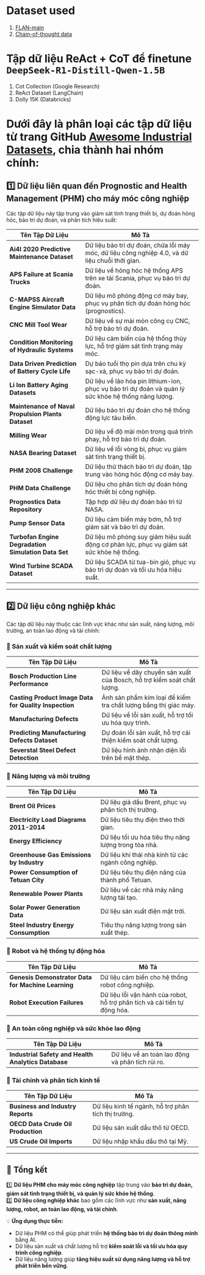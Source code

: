 # Dataset used
1. [FLAN-main](https://github.com/google-research/FLAN)
2. [Chain-of-thought data](https://github.com/google-research/FLAN/tree/main/flan/v2/cot_data)

# Tập dữ liệu ReAct + CoT để finetune `DeepSeek-R1-Distill-Qwen-1.5B`
1. Cot Collection (Google Research) 
2. ReAct Dataset (LangChain)
3. Dolly 15K (Databricks)

# Dưới đây là phân loại các tập dữ liệu từ trang GitHub [Awesome Industrial Datasets](https://github.com/jonathanwvd/awesome-industrial-datasets), chia thành hai nhóm chính:  

## **1️⃣ Dữ liệu liên quan đến Prognostic and Health Management (PHM) cho máy móc công nghiệp**
Các tập dữ liệu này tập trung vào giám sát tình trạng thiết bị, dự đoán hỏng hóc, bảo trì dự đoán, và phân tích hiệu suất:

| **Tên Tập Dữ Liệu** | **Mô Tả** |
|----------------------|----------|
| **Ai4I 2020 Predictive Maintenance Dataset** | Dữ liệu bảo trì dự đoán, chứa lỗi máy móc, dữ liệu công nghiệp 4.0, và dữ liệu chuỗi thời gian. |
| **APS Failure at Scania Trucks** | Dữ liệu về hỏng hóc hệ thống APS trên xe tải Scania, phục vụ bảo trì dự đoán. |
| **C-MAPSS Aircraft Engine Simulator Data** | Dữ liệu mô phỏng động cơ máy bay, phục vụ phân tích dự đoán hỏng hóc (prognostics). |
| **CNC Mill Tool Wear** | Dữ liệu về sự mài mòn công cụ CNC, hỗ trợ bảo trì dự đoán. |
| **Condition Monitoring of Hydraulic Systems** | Dữ liệu cảm biến của hệ thống thủy lực, hỗ trợ giám sát tình trạng máy móc. |
| **Data Driven Prediction of Battery Cycle Life** | Dự báo tuổi thọ pin dựa trên chu kỳ sạc-xả, phục vụ bảo trì dự đoán. |
| **Li Ion Battery Aging Datasets** | Dữ liệu về lão hóa pin lithium-ion, phục vụ bảo trì dự đoán và quản lý sức khỏe hệ thống năng lượng. |
| **Maintenance of Naval Propulsion Plants Dataset** | Dữ liệu bảo trì dự đoán cho hệ thống động lực tàu biển. |
| **Milling Wear** | Dữ liệu về độ mài mòn trong quá trình phay, hỗ trợ bảo trì dự đoán. |
| **NASA Bearing Dataset** | Dữ liệu về lỗi vòng bi, phục vụ giám sát tình trạng thiết bị. |
| **PHM 2008 Challenge** | Dữ liệu thử thách bảo trì dự đoán, tập trung vào hỏng hóc động cơ máy bay. |
| **PHM Data Challenge** | Dữ liệu cho phân tích dự đoán hỏng hóc thiết bị công nghiệp. |
| **Prognostics Data Repository** | Tập hợp dữ liệu dự đoán bảo trì từ NASA. |
| **Pump Sensor Data** | Dữ liệu cảm biến máy bơm, hỗ trợ giám sát và bảo trì dự đoán. |
| **Turbofan Engine Degradation Simulation Data Set** | Dữ liệu mô phỏng suy giảm hiệu suất động cơ phản lực, phục vụ giám sát sức khỏe hệ thống. |
| **Wind Turbine SCADA Dataset** | Dữ liệu SCADA từ tua-bin gió, phục vụ bảo trì dự đoán và tối ưu hóa hiệu suất. |

---

## **2️⃣ Dữ liệu công nghiệp khác**
Các tập dữ liệu này thuộc các lĩnh vực khác như sản xuất, năng lượng, môi trường, an toàn lao động và tài chính:

### **📌 Sản xuất và kiểm soát chất lượng**
| **Tên Tập Dữ Liệu** | **Mô Tả** |
|----------------------|----------|
| **Bosch Production Line Performance** | Dữ liệu về dây chuyền sản xuất của Bosch, hỗ trợ kiểm soát chất lượng. |
| **Casting Product Image Data for Quality Inspection** | Ảnh sản phẩm kim loại để kiểm tra chất lượng bằng thị giác máy. |
| **Manufacturing Defects** | Dữ liệu về lỗi sản xuất, hỗ trợ tối ưu hóa quy trình. |
| **Predicting Manufacturing Defects Dataset** | Dự đoán lỗi sản xuất, hỗ trợ cải thiện kiểm soát chất lượng. |
| **Severstal Steel Defect Detection** | Dữ liệu hình ảnh nhận diện lỗi trên bề mặt thép. |

### **📌 Năng lượng và môi trường**
| **Tên Tập Dữ Liệu** | **Mô Tả** |
|----------------------|----------|
| **Brent Oil Prices** | Dữ liệu giá dầu Brent, phục vụ phân tích thị trường. |
| **Electricity Load Diagrams 2011-2014** | Dữ liệu tiêu thụ điện theo thời gian. |
| **Energy Efficiency** | Dữ liệu tối ưu hóa tiêu thụ năng lượng trong tòa nhà. |
| **Greenhouse Gas Emissions by Industry** | Dữ liệu khí thải nhà kính từ các ngành công nghiệp. |
| **Power Consumption of Tetuan City** | Dữ liệu tiêu thụ điện năng của thành phố Tetuan. |
| **Renewable Power Plants** | Dữ liệu về các nhà máy năng lượng tái tạo. |
| **Solar Power Generation Data** | Dữ liệu sản xuất điện mặt trời. |
| **Steel Industry Energy Consumption** | Tiêu thụ năng lượng trong sản xuất thép. |

### **📌 Robot và hệ thống tự động hóa**
| **Tên Tập Dữ Liệu** | **Mô Tả** |
|----------------------|----------|
| **Genesis Demonstrator Data for Machine Learning** | Dữ liệu cảm biến cho hệ thống robot công nghiệp. |
| **Robot Execution Failures** | Dữ liệu lỗi vận hành của robot, hỗ trợ phân tích và cải tiến tự động hóa. |

### **📌 An toàn công nghiệp và sức khỏe lao động**
| **Tên Tập Dữ Liệu** | **Mô Tả** |
|----------------------|----------|
| **Industrial Safety and Health Analytics Database** | Dữ liệu về an toàn lao động và phân tích rủi ro. |

### **📌 Tài chính và phân tích kinh tế**
| **Tên Tập Dữ Liệu** | **Mô Tả** |
|----------------------|----------|
| **Business and Industry Reports** | Dữ liệu kinh tế ngành, hỗ trợ phân tích thị trường. |
| **OECD Data Crude Oil Production** | Dữ liệu sản xuất dầu thô từ OECD. |
| **US Crude Oil Imports** | Dữ liệu nhập khẩu dầu thô tại Mỹ. |

---

## **📌 Tổng kết**
1️⃣ **Dữ liệu PHM cho máy móc công nghiệp** tập trung vào **bảo trì dự đoán, giám sát tình trạng thiết bị, và quản lý sức khỏe hệ thống**.  
2️⃣ **Dữ liệu công nghiệp khác** bao gồm các lĩnh vực như **sản xuất, năng lượng, robot, an toàn lao động, và tài chính**.  

💡 **Ứng dụng thực tiễn:**  
- Dữ liệu PHM có thể giúp phát triển **hệ thống bảo trì dự đoán thông minh** bằng AI.  
- Dữ liệu sản xuất và chất lượng hỗ trợ **kiểm soát lỗi và tối ưu hóa quy trình công nghiệp**.  
- Dữ liệu năng lượng giúp **tăng hiệu suất sử dụng năng lượng và hỗ trợ phát triển bền vững**.  
